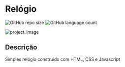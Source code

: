 # Relógio

![GitHub repo size](https://img.shields.io/github/repo-size/GabrielH89/relogio_javascript)
![GitHub language count](https://img.shields.io/github/languages/count/GabrielH89/relogio_javascript)

![project_image](https://github.com/GabrielH89/relogio_javascript/assets/67241633/9358ddc8-a5e0-4d54-bfa6-d90962e402d8)

## Descrição
Simples relógio construído com HTML, CSS e Javascript



